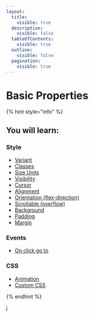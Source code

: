 ```yaml
---
layout:
  title:
    visible: true
  description:
    visible: false
  tableOfContents:
    visible: true
  outline:
    visible: false
  pagination:
    visible: true
---
```


# Basic Properties

{% hint style="info" %}
## You will learn:



### Style

* [Variant](style.md#variant)
* [Classes](style.md#classes)
* [Size Units](style.md#size-units)
* [Visibility](style.md#visibility)
* [Cursor](style.md#cursor)
* [Alignment](style.md#alignment)
* [Orientation (flex-direction)](style.md#orientation-flex-direction)
* [Scrollable (overflow)](style.md#scrollable-overflow)
* [Background](style.md#background)
* [Padding](style.md#padding)
* [Margin](style.md#margin)



### Events

* [On click go to](events.md#on-click-go-to)



### CSS

* [Animation](css.md#animation)
* [Custom CSS](css.md#custom-css)


{% endhint %}

j
